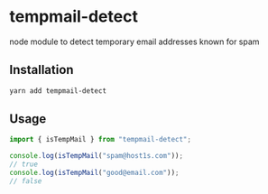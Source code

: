 # tempmail-detect
node module to detect temporary email addresses known for spam

## Installation
```sh
yarn add tempmail-detect
```

## Usage
```js
import { isTempMail } from "tempmail-detect";

console.log(isTempMail("spam@host1s.com"));
// true
console.log(isTempMail("good@email.com"));
// false
```
